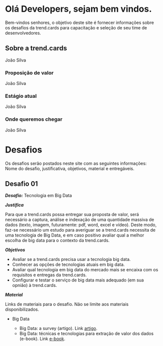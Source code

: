 # Olá Developers, sejam bem vindos.

Bem-vindos senhores, o objetivo deste site é fornecer informações sobre os desafios da trend.cards para capacitação e seleção de seu time de desenvolvedores.

## Sobre a trend.cards
João Silva

### Proposição de valor
João Silva

### Estágio atual
João Silva
### Onde queremos chegar
João Silva

# Desafios
Os desafios serão postados neste site com as seguintes informações: Nome do desafio, justificativa, objetivos, material e entregáveis.

## Desafio 01

***Desafio:*** Tecnologia em Big Data

***Justifica*** 

Para que a trend.cards possa entregar sua proposta de valor, será necessário a captura, análise e indexação de uma quantidade massiva de dados (texto, imagem, futuramente: pdf, word, excel e vídeo). Deste modo, faz-se necessário um estudo para averiguar se a trend.cards necessita de uma tecnologia de Big Data, e em caso positivo avaliar qual a melhor escolha de big data para o contexto da trend.cards.

***Objetivos*** 

- Avaliar se a trend.cards precisa usar a tecnologia big data.
- Conhecer as opções de tecnologias atuais em big data.
- Avaliar qual tecnologia em big data do mercado mais se encaixa com os requisitos e entregas da trend.cards.
- Configurar e testar o serviço de big data mais adequado (em sua opnião) à trend.cards.

***Material***

Links de materiais para o desafio. Não se limite aos materiais disponibilizados.

<ul>
 <li>Big Data</li>
 <ul>
   <li>Big Data: a survey (artigo). Link <a href='http://www.cs.unibo.it/~montesi/CBD/Articoli/SurveyBigData.pdf' target='_blank'>artigo</a>.</li>
   <li>Big Data: técnicas e tecnologias para extração de valor dos dados (e-book). Link <a href='https://books.google.com.br/books?id=cbWlDQAAQBAJ&pg=PT112&lpg=PT112&dq=apache+Samza&source=bl&ots=6k3oo8J9Hd&sig=IJeumICPO4-GUnblfhNE_-6KbwA&hl=pt-BR&sa=X&ved=0ahUKEwi5qazQwN3RAhVDD5AKHdfUDM0Q6AEIQzAI#v=onepage&q&f=false' target='_blank'>e-book</a>.</li>
 </ul> 
</ul>
  

